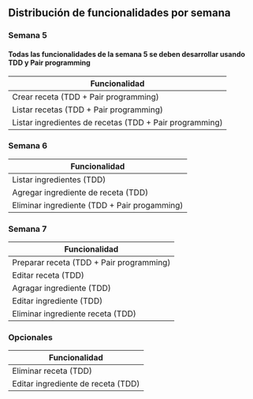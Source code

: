 ## Distribución de funcionalidades por semana

### Semana 5

#### Todas las funcionalidades de la semana 5 se deben desarrollar usando TDD y Pair programming

| Funcionalidad                                | 
|----------------------------------------------| 
| Crear receta  (TDD + Pair programming)      |
| Listar recetas (TDD + Pair programming) |
| Listar ingredientes de recetas (TDD + Pair programming)   |

### Semana 6

| Funcionalidad                                         | 
|-------------------------------------------------------| 
| Listar ingredientes (TDD)                             |
| Agregar ingrediente de receta (TDD)                   |
| Eliminar ingrediente (TDD + Pair progamming)          |

### Semana 7

| Funcionalidad                            | 
|------------------------------------------| 
| Preparar receta (TDD + Pair programming) |
| Editar receta (TDD)                      |
| Agragar ingrediente (TDD)                |
| Editar ingrediente (TDD)                 |
| Eliminar ingrediente receta (TDD)        |

### Opcionales

| Funcionalidad                        | 
|--------------------------------------| 
| Eliminar receta (TDD)                |
| Editar ingrediente de receta (TDD)  |
